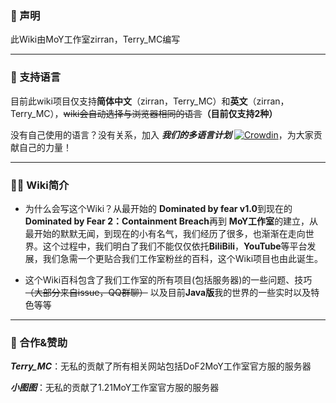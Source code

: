 ### 📣 声明

此Wiki由MoY工作室zirran，Terry_MC编写

---

### 📄 支持语言

目前此wiki项目仅支持**简体中文**（zirran，Terry_MC）和**英文**（zirran，Terry_MC），~~wiki会自动选择与浏览器相同的语言~~**（目前仅支持2种）**

没有自己使用的语言？没有关系，加入 **_我们的多语言计划_** [![Crowdin](https://badges.crowdin.net/moywiki/localized.svg)](https://crowdin.com/project/moywiki)，为大家贡献自己的力量！

---

### 😶‍🌫️ Wiki简介

- 为什么会写这个Wiki？从最开始的 **Dominated by fear v1.0**到现在的 **Dominated by Fear 2：Containment Breach**再到 **MoY工作室**的建立，从最开始的默默无闻，到现在的小有名气，我们经历了很多，也渐渐在走向世界。这个过程中，我们明白了我们不能仅仅依托**BiliBili**，**YouTube**等平台发展，我们急需一个更贴合我们工作室粉丝的百科，这个Wiki项目也由此诞生。


- 这个Wiki百科包含了我们工作室的所有项目(包括服务器)的一些问题、技巧 ~~（大部分来自issue，QQ群聊）~~ 以及目前**Java版**我的世界的一些实时以及特色等等

---

### 🤝 合作&赞助

**_Terry_MC_**：无私的贡献了所有相关网站包括DoF2MoY工作室官方服的服务器

**_小图图_**：无私的贡献了1.21MoY工作室官方服的服务器
